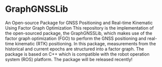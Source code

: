 # GraphGNSSLib
An Open-source Package for GNSS Positioning and Real-time Kinematic Using Factor Graph Optimization
This repository is the implementation of the open-sourced package, the GraphGNSSLib, which makes use of the factor graph optimization (FGO) to perform the GNSS positioning and real-time kinematic (RTK) positioning. In this package, measurements from the historical and current epochs are structured into a factor graph. The package is based on C++ which is compatible with the robot operation system (ROS) platform. The package will be released recently!
